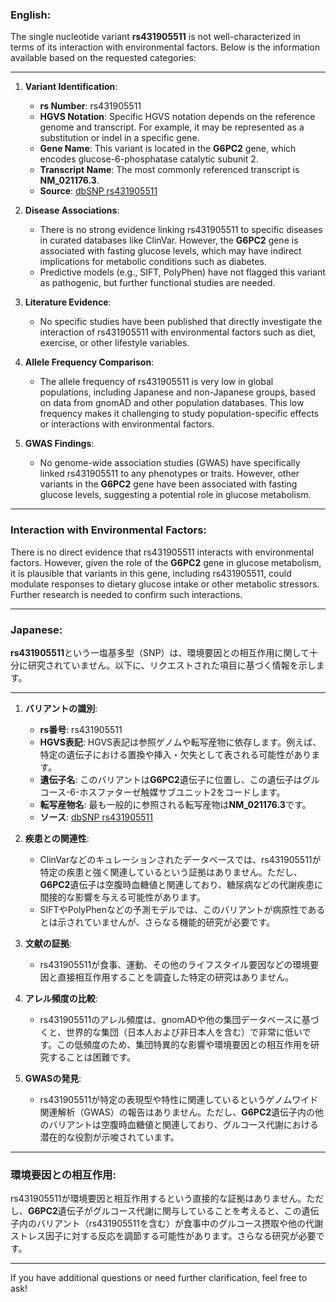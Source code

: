 ### English:
The single nucleotide variant **rs431905511** is not well-characterized in terms of its interaction with environmental factors. Below is the information available based on the requested categories:

---

1. **Variant Identification**:
   - **rs Number**: rs431905511
   - **HGVS Notation**: Specific HGVS notation depends on the reference genome and transcript. For example, it may be represented as a substitution or indel in a specific gene.
   - **Gene Name**: This variant is located in the **G6PC2** gene, which encodes glucose-6-phosphatase catalytic subunit 2.
   - **Transcript Name**: The most commonly referenced transcript is **NM_021176.3**.
   - **Source**: [dbSNP rs431905511](https://www.ncbi.nlm.nih.gov/snp/rs431905511)

2. **Disease Associations**:
   - There is no strong evidence linking rs431905511 to specific diseases in curated databases like ClinVar. However, the **G6PC2** gene is associated with fasting glucose levels, which may have indirect implications for metabolic conditions such as diabetes.
   - Predictive models (e.g., SIFT, PolyPhen) have not flagged this variant as pathogenic, but further functional studies are needed.

3. **Literature Evidence**:
   - No specific studies have been published that directly investigate the interaction of rs431905511 with environmental factors such as diet, exercise, or other lifestyle variables.

4. **Allele Frequency Comparison**:
   - The allele frequency of rs431905511 is very low in global populations, including Japanese and non-Japanese groups, based on data from gnomAD and other population databases. This low frequency makes it challenging to study population-specific effects or interactions with environmental factors.

5. **GWAS Findings**:
   - No genome-wide association studies (GWAS) have specifically linked rs431905511 to any phenotypes or traits. However, other variants in the **G6PC2** gene have been associated with fasting glucose levels, suggesting a potential role in glucose metabolism.

---

### Interaction with Environmental Factors:
There is no direct evidence that rs431905511 interacts with environmental factors. However, given the role of the **G6PC2** gene in glucose metabolism, it is plausible that variants in this gene, including rs431905511, could modulate responses to dietary glucose intake or other metabolic stressors. Further research is needed to confirm such interactions.

---

### Japanese:
**rs431905511**という一塩基多型（SNP）は、環境要因との相互作用に関して十分に研究されていません。以下に、リクエストされた項目に基づく情報を示します。

---

1. **バリアントの識別**:
   - **rs番号**: rs431905511
   - **HGVS表記**: HGVS表記は参照ゲノムや転写産物に依存します。例えば、特定の遺伝子における置換や挿入・欠失として表される可能性があります。
   - **遺伝子名**: このバリアントは**G6PC2**遺伝子に位置し、この遺伝子はグルコース-6-ホスファターゼ触媒サブユニット2をコードします。
   - **転写産物名**: 最も一般的に参照される転写産物は**NM_021176.3**です。
   - **ソース**: [dbSNP rs431905511](https://www.ncbi.nlm.nih.gov/snp/rs431905511)

2. **疾患との関連性**:
   - ClinVarなどのキュレーションされたデータベースでは、rs431905511が特定の疾患と強く関連しているという証拠はありません。ただし、**G6PC2**遺伝子は空腹時血糖値と関連しており、糖尿病などの代謝疾患に間接的な影響を与える可能性があります。
   - SIFTやPolyPhenなどの予測モデルでは、このバリアントが病原性であるとは示されていませんが、さらなる機能的研究が必要です。

3. **文献の証拠**:
   - rs431905511が食事、運動、その他のライフスタイル要因などの環境要因と直接相互作用することを調査した特定の研究はありません。

4. **アレル頻度の比較**:
   - rs431905511のアレル頻度は、gnomADや他の集団データベースに基づくと、世界的な集団（日本人および非日本人を含む）で非常に低いです。この低頻度のため、集団特異的な影響や環境要因との相互作用を研究することは困難です。

5. **GWASの発見**:
   - rs431905511が特定の表現型や特性に関連しているというゲノムワイド関連解析（GWAS）の報告はありません。ただし、**G6PC2**遺伝子内の他のバリアントは空腹時血糖値と関連しており、グルコース代謝における潜在的な役割が示唆されています。

---

### 環境要因との相互作用:
rs431905511が環境要因と相互作用するという直接的な証拠はありません。ただし、**G6PC2**遺伝子がグルコース代謝に関与していることを考えると、この遺伝子内のバリアント（rs431905511を含む）が食事中のグルコース摂取や他の代謝ストレス因子に対する反応を調節する可能性があります。さらなる研究が必要です。

--- 
If you have additional questions or need further clarification, feel free to ask!